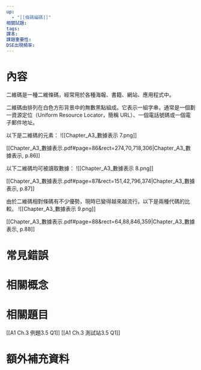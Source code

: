 ```yaml
---
up:
  - "[[條碼編碼]]"
相關試題: 
tags: 
課本: 
課題重要性: 
DSE出現頻率:
---
```

# 內容
二維碼是一種二維條碼，經常用於各種海報、書籍、網站、應用程式中。

二維碼由排列在白色方形背景中的無數黑點組成。它表示一組字串，通常是一個劃一資源定位（Uniform Resource Locator，簡稱 URL）、一個電話號碼或一個電子郵件地址。

以下是二維碼的元素：
![[Chapter_A3_數據表示 7.png]]

[[Chapter_A3_數據表示.pdf#page=86&rect=274,70,718,306|Chapter_A3_數據表示, p.86]]

以下二維碼均可被讀取數據：
![[Chapter_A3_數據表示 8.png]]

[[Chapter_A3_數據表示.pdf#page=87&rect=151,42,796,374|Chapter_A3_數據表示, p.87]]

由於二維碼相對條碼有不少優勢，現時已變得越來越流行。以下是兩種代碼的比較。
![[Chapter_A3_數據表示 9.png]]

[[Chapter_A3_數據表示.pdf#page=88&rect=64,88,846,359|Chapter_A3_數據表示, p.88]]

# 常見錯誤
# 相關概念

# 相關題目
[[A1 Ch.3 例題3.5 Q1]]
[[A1 Ch.3 測試站3.5 Q1]]
# 額外補充資料
